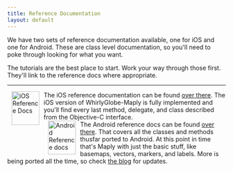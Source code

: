 ```yaml
---
title: Reference Documentation
layout: default
---
```


We have two sets of reference documentation available, one for iOS and one for Android.  These are class level documentation, so you'll need to poke through looking for what you want.

The tutorials are the best place to start.  Work your way through those first.  They'll link to the reference docs where appropriate.

<hr>

<div class="media">
<a class="media-left" href= "{{ site.baseurl }}/reference/ios_2_4/index.html" target="_blank" border="0"><img src= "{{ site.baseurl }}/images/apple_logo_white.png" alt= "iOS Reference Docs" align="left" width="64" height="78" style="margin-left:10px;margin-right:10px"></img></a>
<div class="media-body">
The iOS reference documentation can be found <a href="{{ site.baseurl }}/reference/ios_2_4/index.html" target="_blank">over there</a>.  The iOS version of WhirlyGlobe-Maply is fully implemented and you'll find every last method, delegate, and class described from the Objective-C interface.  
</div>
</div>

<div class="media">
<a class="media-left" href= "{{ site.baseurl }}/reference/android_3_0/index.html" target="_blank" border="0"><img src= "{{ site.baseurl }}/images/android_robot_200.png" alt= "Android Reference docs" align="left" width="64" height="78" style="margin-left:10px;margin-right:10px"></img></a>
<div class="media-body">
The Android reference docs can be found <a href="{{ site.baseurl }}/reference/android_3_0/index.html" target="_blank">over there</a>.  That covers all the classes and methods thusfar ported to Android.  At this point in time that's Maply with just the basic stuff, like basemaps, vectors, markers, and labels.  More is being ported all the time, so check <a href="http://mousebirdconsulting.blogspot.com/" target="_blank">the blog</a> for updates.
</div>
</div>
